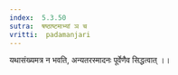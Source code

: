 ```yaml
---
index:  5.3.50
sutra:  षष्ठाष्टमाभ्यां ञ च
vritti:  padamanjari
---
```


यथासंख्यमत्र न भवति, अन्यतरस्मादनः पूर्वेणैव सिद्धत्वात् ।।


